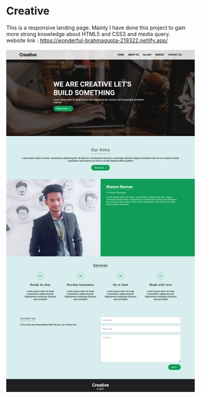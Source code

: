 # Creative
This is a responsive landing page. Mainly I have done this project to gain more strong knowledge about HTML5 and CSS3 and media query.
<br>
website link : https://wonderful-brahmagupta-219322.netlify.app/
<br>
<br>
<img src = "https://github.com/ShawonBarman/Creative/blob/main/project_demo.png">

